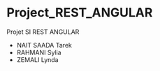 # Project_REST_ANGULAR

Projet SI  REST ANGULAR

- NAIT SAADA Tarek  
- RAHMANI Sylia
- ZEMALI Lynda
